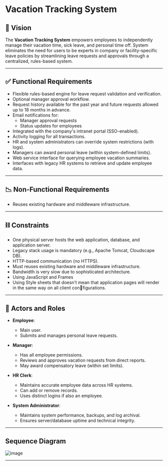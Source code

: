 # Vacation Tracking System

## 📌 Vision

The **Vacation Tracking System** empowers employees to independently manage their vacation time, sick leave, and personal time off. System eliminates the need for users to be experts in company or facility-specific leave policies by streamlining leave requests and approvals through a centralized, rules-based system.

---

## ✅ Functional Requirements

- Flexible rules-based engine for leave request validation and verification.
- Optional manager approval workflow.
- Request history available for the past year and future requests allowed up to 18 months in advance.
- Email notifications for:
  - Manager approval requests
  - Status updates for employees
- Integrated with the company's intranet portal (SSO-enabled).
- Activity logging for all transactions.
- HR and system administrators can override system restrictions (with logs).
- Managers can award personal leave (within system-defined limits).
- Web service interface for querying employee vacation summaries.
- Interfaces with legacy HR systems to retrieve and update employee data.

---

## 📉 Non-Functional Requirements

- Reuses existing hardware and middleware infrastructure.

---

## ⛓️ Constraints

- One physical server hosts the web application, database, and application server.
- Legacy stack usage is mandatory (e.g., Apache Tomcat, Cloudscape DB).
- HTTP-based communication (no HTTPS).
- Must reuses existing hardware and middleware infrastructure.
- Bandwidth is very slow due to sophisticated architecture.
- Using JavaScript and Frames
- Using Style sheets that doesn’t mean that application pages will render in the same way on all client con￾figurations.

---

## 👤 Actors and Roles

- **Employee**: 
  - Main user.
  - Submits and manages personal leave requests.

- **Manager**: 
  - Has all employee permissions.
  - Reviews and approves vacation requests from direct reports.
  - May award compensatory leave (within set limits).

- **HR Clerk**:
  - Maintains accurate employee data across HR systems.
  - Can add or remove records.
  - Uses distinct logins if also an employee.

- **System Administrator**:
  - Maintains system performance, backups, and log archival.
  - Ensures server/database uptime and technical integrity.
---
## Sequence Diagram

![image](https://github.com/user-attachments/assets/8a3f8b79-315f-4c2a-aebb-590b95517f48)

---

